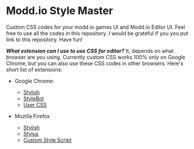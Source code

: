 
# Modd.io Style Master
Custom CSS codes for your modd.io games UI and Modd.io Editor UI.
Feel free to use all the codes in this repository. I would be grateful if you you put link to this repository. Have fun!

***What extension can I use to use CSS for editor?***
It, depends on what browser are you using. Currently custom CSS works 100% only on Google Chrome, but you can also use  these CSS codes in other browsers. Here's short list of extensions:

 - Google Chrome: 
    - [Stylish](https://chrome.google.com/webstore/detail/stylish-custom-themes-for/fjnbnpbmkenffdnngjfgmeleoegfcffe) 
    - [StyleBot](https://chrome.google.com/webstore/detail/stylebot/oiaejidbmkiecgbjeifoejpgmdaleoha)
   - [User CSS](https://chrome.google.com/webstore/detail/user-css/okpjlejfhacmgjkmknjhadmkdbcldfcb)
   
- Mozilla Firefox
  - [Stylish](https://addons.mozilla.org/en-US/firefox/addon/stylish/)
  - [Stylus](https://addons.mozilla.org/en-US/firefox/addon/styl-us/)
  - [Custom Style Script](https://addons.mozilla.org/en-US/firefox/addon/custom-style-script/)
 
